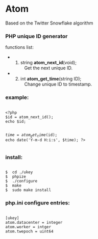 Atom
====
Based on the Twitter Snowflake algorithm

<h3>PHP unique ID generator</h3>

functions list:<br />

* 1) string <b>atom_next_id</b>(void);<br />
&nbsp;&nbsp;&nbsp;Get the next unique ID.<br />

* 2) int <b>atom_get_time</b>(string ID);<br />
&nbsp;&nbsp;&nbsp;Change unique ID to timestamp.<br />

<h3>example:</h3>
<pre><code>
&lt;?php
$id = atom_next_id();
echo $id;

$time = atom_get_time($id);
echo date('Y-m-d H:i:s', $time);
?&gt;
</code></pre>

<h3>install:</h3>
<pre><code>
$  cd ./ukey
$  phpize
$  ./configure
$  make
$  sudo make install
</code></pre>

<h3>php.ini configure entries:</h3>
<pre><code>
[ukey]
atom.datacenter = integer
atom.worker = intger
atom.twepoch = uint64
</code></pre>
